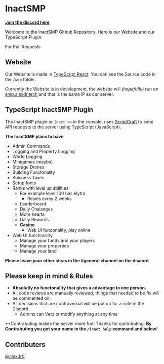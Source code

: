 # InactSMP

[__**Join the discord here**__](https://discord.gg/D2vePuPD9b)

Welcome to the InactSMP Github Repository. Here is our Website and our TypeScript Plugin. 

For Pull Requests 

## Website

Our Website is made in [TypeScript React](https://reactjs.org). You can see the Source code in the ``/web`` folder.

Currently the Website is in development, the website will *(hopefully)* run on [smp.alexdr.tech](https://smp.alexdr.tech) and that is the same IP as our server.

## TypeScript InactSMP Plugin

The InactSMP plugin or ``Inact >>`` in the console, uses [ScriptCraft](https://github.com/walterhiggins/ScriptCraft) to send API reuqests to the server using TypeScript (JavaScript).

__**The InactSMP plans to have**__

- Admin Commands
- Logging and Property Logging
- World Logging
- Minigames (maybe)
- Storage Drones
- Building Functonality
- Buisness Taxes
- Setup fonts
- Ranks with level up abilities
  - For example level 100 has elytra
    - Resets evrey 2 weeks
  - Leaderboard
  - Daily Chalanges
  - More hearts
  - Daily Rewards
  - **Casino**
    - Web UI funconality, play online
- Web UI functonality
  - Manage your funds and your players
  - Manage your properties
  - Manage your land

**Please leave your other ideas in the #general channel on the discord**

## Please keep in mind & Rules
- **Absolutly no functonality that gives a advantage to one person.**
- All code reviews are manually reviewed, things that needed to be fix will be commented on.
- All decisions that are contraversial will be put up for a vote in the Discord.
  - Admins can Veto or modify anything at any time

**Contrabuting makes the server more fun! Thanks for contributing. __By Contrabuting you get your name in the ``/inact help`` command and below!__

## Contributers

[@alexdr0](https://github.com/alexdr0)


